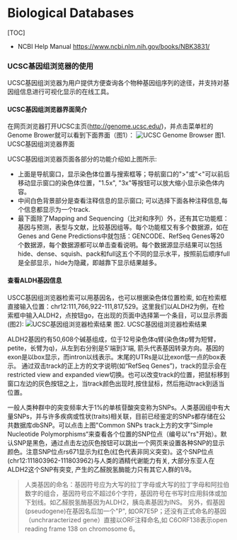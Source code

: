 # Biological Databases

[TOC]

* NCBI Help Manual
https://www.ncbi.nlm.nih.gov/books/NBK3831/

### UCSC基因组浏览器的使用
UCSC基因组浏览器为用户提供方便查询各个物种基因组序列的途径，并支持对基因组信息进行可视化显示的在线工具。

#### UCSC基因组浏览器界面简介
在网页浏览器打开UCSC主页(http://genome.ucsc.edu/)，并点击菜单栏的Genome Brower就可以看到下面界面（图1）：
![UCSC Genome Browser](https://raw.githubusercontent.com/adong77/bigbook/master/imageBed/UCSC-1.png)
图1. UCSC基因组浏览器界面

 UCSC基因组浏览器页面各部分的功能介绍如上图所示: 
* 上面是导航窗口，显示染色体位置与搜索框等；导航窗口的">"或"<"可以前后移动显示窗口的染色体位置，"1.5x", "3x"等按钮可以放大缩小显示染色体内容。
* 中间白色背景部分是查看注释信息的显示窗口; 可以选择下面各种注释信息,每个信息都显示为一个track.
* 最下面除了Mapping and Sequencing（比对和序列）外，还有其它功能框：基因与预测，表型与文献，比较基因组等。每个功能框又有多个数据源，如在Genes and Gene Predictions中就包括：GENCODE、RefSeq Genes等20个数据源，每个数据源都可以单击查看说明。每个数据源显示结果可以包括hide、dense、squish、pack和full这五个不同的显示水平，按照前后顺序full是全部显示，hide为隐藏，即越靠下显示结果越多。

#### 查看ALDH基因信息
USCC基因组浏览器检索可以用基因名，也可以根据染色体位置检索, 如在检索框直接输入位置：chr12:111,766,922-111,817,529。这里我们以ALDH2为例，在检索框中输入ALDH2，点按钮go，在出现的页面中选择第一个条目，可以显示界面(图2):
![UCSC基因组浏览器检索结果](https://raw.githubusercontent.com/adong77/bigbook/master/imageBed/UCSC-2.png)
图2. UCSC基因组浏览器检索结果

ALDH2基因约有50,608个碱基组成，位于12号染色体q臂(染色体p臂为短臂，petite，长臂为q)，从左到右分别是5'端到3'端, 箭头代表基因转录方向。基因的exon是以box显示，而intron以线表示。末尾的UTRs是以比exon低一点的box表示。
通过双击track的正上方的文字说明(如“RefSeq Genes”)，track的显示会在restricted view and expanded view切换。也可以改变track的位置，把鼠标移到窗口左边的灰色按钮之上，当track颜色出现时,按住鼠标，然后拖动track到适当位置。

一般人类种群中的突变频率大于1%的单核苷酸突变称为SNPs。人类基因组中有大量SNPs，并与许多疾病或性状(traits)相关联，目前已经鉴定的SNPs都存储在公共数据库dbSNP。可以点击上图"Common SNPs track上方的文字"Simple Nucleotide Polymorphisms“来查看各个位置的SNP位点（编号以"rs"开始）。默认SNP是黑色，通过点击左边灰色按钮可以跳出一个网页来设置各种SNP的显示颜色。注意SNP位点rs671显示为红色(红色代表非同义突变)。这个SNP位点(chr12:111803962-111803962)与人类的酒精代谢能力有关, 大部分东亚人在ALDH2这个SNP有突变, 产生的乙醛脱氢酶能力只有其它人群的1/8。

> 人类基因的命名：基因符号应为大写的拉丁字母或大写的拉丁字母和阿拉伯数字的组合，基因符号应不超过6个字符，基因符号在书写时应用斜体或加下划线。如乙醛脱氢酶基因为ALDH2，胰岛素基因为INS。
另外，假基因(pseudogene)在基因名后加一个"P", 如OR7E5P；还没有正式命名的基因（unchraracterized gene）直接以ORF注释命名,如 C6ORF138表示open reading frame 138 on chromosome 6。
